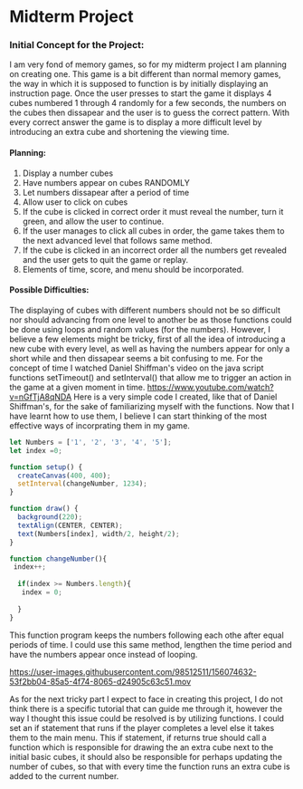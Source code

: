 # Midterm Project

### Initial Concept for the Project:
I am very fond of memory games, so for my midterm project I am planning on creating one. This game is a bit different than normal memory games, the way in which it is supposed to function is by initially displaying an instruction page. Once the user presses to start the game it displays 4 cubes numbered 1 through 4 randomly for a few seconds, the numbers on the cubes then dissapear and the user is to guess the correct pattern. With every correct answer the game is to display a more difficult level by introducing an extra cube and shortening the viewing time. 

#### Planning:
1. Display a number cubes
2. Have numbers appear on cubes RANDOMLY
3. Let numbers dissapear after a period of time 
4. Allow user to click on cubes
5. If the cube is clicked in correct order it must reveal the number, turn it green, and allow the user to continue.
6. If the user manages to click all cubes in order, the game takes them to the next advanced level that follows same method.
7. If the cube is clicked in an incorrect order all the numbers get revealed and the user gets to quit the game or replay. 
8. Elements of time, score, and menu should be incorporated.

#### Possible Difficulties:
The displaying of cubes with different numbers should not be so difficult nor should advancing from one level to another be as those functions could be done using loops and random values (for the numbers). However, I believe a few elements might be tricky, first of all the idea of introducing a new cube with every level, as well as having the numbers appear for only a short while and then dissapear seems a bit confusing to me. 
For the concept of time I watched Daniel Shiffman's video on the java script functions setTimeout() and setInterval() that allow me to trigger an action in the game at a given moment in time.
https://www.youtube.com/watch?v=nGfTjA8qNDA
Here is a very simple code I created, like that of Daniel Shiffman's, for the sake of familiarizing myself with the functions. Now that I have learnt how to use them, I believe I can start thinking of the most effective ways of incorprating them in my game. 
``` javascript
let Numbers = ['1', '2', '3', '4', '5'];
let index =0;

function setup() { 
  createCanvas(400, 400);
  setInterval(changeNumber, 1234);
}

function draw() {
  background(220);
  textAlign(CENTER, CENTER);
  text(Numbers[index], width/2, height/2);
}

function changeNumber(){  
 index++; 
  
  if(index >= Numbers.length){
   index = 0; 
    
  }
}
```
This function program keeps the numbers following each othe after equal periods of time. I could use this same method, lengthen the time period and have the numbers appear once instead of looping. 

https://user-images.githubusercontent.com/98512511/156074632-53f2bb04-85a5-4f74-8065-d24905c63c51.mov


As for the next tricky part I expect to face in creating this project, I do not think there is a specific tutorial that can guide me through it, however the way I thought this issue could be resolved is by utilizing functions. I could set an if statement that runs if the player completes a level else it takes them to the main menu. This if statement, if returns true should call a function which is responsible for drawing the an extra cube next to the initial basic cubes, it should also be responsible for perhaps updating the number of cubes, so that with every time the function runs an extra cube is added to the current number. 
